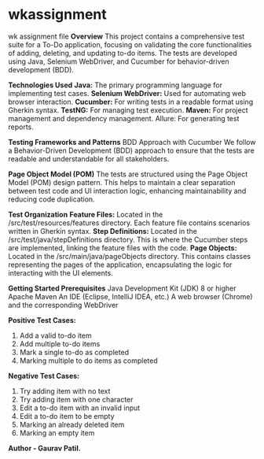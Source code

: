 # wkassignment
wk assignment file
**Overview**
This project contains a comprehensive test suite for a To-Do application, focusing on validating the core functionalities of adding, deleting, 
and updating to-do items. 
The tests are developed using Java, Selenium WebDriver, and Cucumber for behavior-driven development (BDD).

**Technologies Used**
**Java:** The primary programming language for implementing test cases.
**Selenium WebDriver:** Used for automating web browser interaction.
**Cucumber:** For writing tests in a readable format using Gherkin syntax.
**TestNG:** For managing test execution.
**Maven:** For project management and dependency management.
Allure: For generating test reports.

**Testing Frameworks and Patterns**
BDD Approach with Cucumber
We follow a Behavior-Driven Development (BDD) approach to ensure that the tests are readable and understandable for all stakeholders.

**Page Object Model (POM)**
The tests are structured using the Page Object Model (POM) design pattern. 
This helps to maintain a clear separation between test code and UI interaction logic, enhancing maintainability and reducing code duplication.

**Test Organization**
**Feature Files:** Located in the /src/test/resources/features directory. Each feature file contains scenarios written in Gherkin syntax.
**Step Definitions:** Located in the /src/test/java/stepDefinitions directory. This is where the Cucumber steps are implemented, linking the feature files with the code.
**Page Objects:** Located in the /src/main/java/pageObjects directory. This contains classes representing the pages of the application, encapsulating the logic for interacting with the UI elements.

**Getting Started
Prerequisites**
Java Development Kit (JDK) 8 or higher
Apache Maven
An IDE (Eclipse, IntelliJ IDEA, etc.)
A web browser (Chrome) and the corresponding WebDriver

**Positive Test Cases:**
1. Add a valid to-do item
2. Add multiple to-do items
3. Mark a single to-do as completed
4. Marking multiple to do items as completed


**Negative Test Cases:**
1. Try adding item with no text
2. Try adding item with one character
3. Edit a to-do item with an invalid input
4. Edit a to-do item to be empty
5. Marking an already deleted item
6. Marking an empty item


**Author -
Gaurav Patil.**

